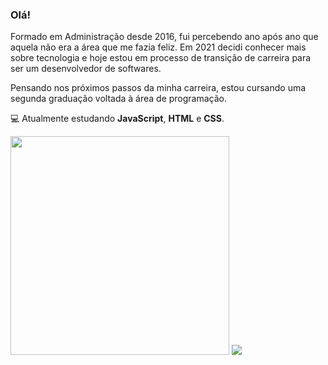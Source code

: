 <!--
**rpriolo/rpriolo** is a ✨ _special_ ✨ repository because its `README.md` (this file) appears on your GitHub profile.

Here are some ideas to get you started:

- 🔭 I’m currently working on ...
- 🌱 I’m currently learning ...
- 👯 I’m looking to collaborate on ...
- 🤔 I’m looking for help with ...
- 💬 Ask me about ...
- 📫 How to reach me: ...
- 😄 Pronouns: ...
- ⚡ Fun fact: ...
-->

### Olá!

Formado em Administração desde 2016, fui percebendo ano após ano que aquela não era a área que me fazia feliz. Em 2021 decidi conhecer mais sobre tecnologia e hoje estou em processo de transição de carreira para ser um desenvolvedor de softwares.

Pensando nos próximos passos da minha carreira, estou cursando uma segunda graduação voltada à área de programação.

💻 Atualmente estudando <strong>JavaScript</strong>, <strong>HTML</strong> e <strong>CSS</strong>.


<img width="350em" src="https://github-readme-stats.vercel.app/api/top-langs/?username=rpriolo&layout=compact&theme=github_dark&custom_title=Linguagens%20mais%20usadas"/>

<a href="https://www.linkedin.com/in/renatopriolo/">
  <img src="https://img.shields.io/badge/LinkedIn-0077B5?style=for-the-badge&logo=linkedin&logoColor=white">
</a>    
